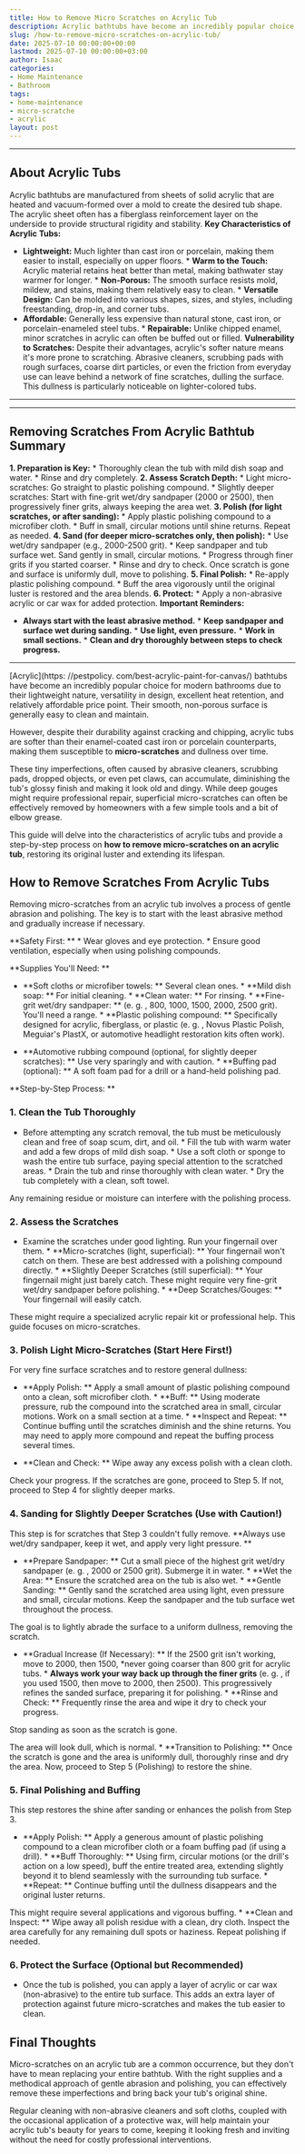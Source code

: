 ```yaml
---
title: How to Remove Micro Scratches on Acrylic Tub
description: Acrylic bathtubs have become an incredibly popular choice for modern bathrooms due to their lightweight nature, versatility in design, excellent heat...
slug: /how-to-remove-micro-scratches-on-acrylic-tub/
date: 2025-07-10 00:00:00+00:00
lastmod: 2025-07-10 00:00:00+03:00
author: Isaac
categories:
- Home Maintenance
- Bathroom
tags:
- home-maintenance
- micro-scratche
- acrylic
layout: post
---
```

---
## About Acrylic Tubs
Acrylic bathtubs are manufactured from sheets of solid acrylic that are heated and vacuum-formed over a mold to create the desired tub shape. The acrylic sheet often has a fiberglass reinforcement layer on the underside to provide structural rigidity and stability.
**Key Characteristics of Acrylic Tubs:**
* **Lightweight:** Much lighter than cast iron or porcelain, making them easier to install, especially on upper floors. * **Warm to the Touch:** Acrylic material retains heat better than metal, making bathwater stay warmer for longer. * **Non-Porous:** The smooth surface resists mold, mildew, and stains, making them relatively easy to clean. * **Versatile Design:** Can be molded into various shapes, sizes, and styles, including freestanding, drop-in, and corner tubs.
* **Affordable:** Generally less expensive than natural stone, cast iron, or porcelain-enameled steel tubs. * **Repairable:** Unlike chipped enamel, minor scratches in acrylic can often be buffed out or filled.
**Vulnerability to Scratches:**
Despite their advantages, acrylic's softer nature means it's more prone to scratching. Abrasive cleaners, scrubbing pads with rough surfaces, coarse dirt particles, or even the friction from everyday use can leave behind a network of fine scratches, dulling the surface. This dullness is particularly noticeable on lighter-colored tubs.
---
---
## Removing Scratches From Acrylic Bathtub Summary
**1. Preparation is Key:** * Thoroughly clean the tub with mild dish soap and water. * Rinse and dry completely.
**2. Assess Scratch Depth:** * Light micro-scratches: Go straight to plastic polishing compound. * Slightly deeper scratches: Start with fine-grit wet/dry sandpaper (2000 or 2500), then progressively finer grits, always keeping the area wet.
**3. Polish (for light scratches, or after sanding):** * Apply plastic polishing compound to a microfiber cloth. * Buff in small, circular motions until shine returns. Repeat as needed.
**4. Sand (for deeper micro-scratches only, then polish):** * Use wet/dry sandpaper (e.g., 2000-2500 grit). * Keep sandpaper and tub surface wet. Sand gently in small, circular motions. * Progress through finer grits if you started coarser. * Rinse and dry to check. Once scratch is gone and surface is uniformly dull, move to polishing.
**5. Final Polish:** * Re-apply plastic polishing compound. * Buff the area vigorously until the original luster is restored and the area blends.
**6. Protect:** * Apply a non-abrasive acrylic or car wax for added protection.
**Important Reminders:**
* **Always start with the least abrasive method.** * **Keep sandpaper and surface wet during sanding.** * **Use light, even pressure.** * **Work in small sections.** * **Clean and dry thoroughly between steps to check progress.**
---

[Acrylic](https: //pestpolicy. com/best-acrylic-paint-for-canvas/) bathtubs have become an incredibly popular choice for modern bathrooms due to their lightweight nature, versatility in design, excellent heat retention, and relatively affordable price point. Their smooth, non-porous surface is generally easy to clean and maintain.

However, despite their durability against cracking and chipping, acrylic tubs are softer than their enamel-coated cast iron or porcelain counterparts, making them susceptible to **micro-scratches** and dullness over time.

These tiny imperfections, often caused by abrasive cleaners, scrubbing pads, dropped objects, or even pet claws, can accumulate, diminishing the tub's glossy finish and making it look old and dingy. While deep gouges might require professional repair, superficial micro-scratches can often be effectively removed by homeowners with a few simple tools and a bit of elbow grease.

This guide will delve into the characteristics of acrylic tubs and provide a step-by-step process on **how to remove micro-scratches on an acrylic tub**, restoring its original luster and extending its lifespan.

##  How to Remove Scratches From Acrylic Tubs

Removing micro-scratches from an acrylic tub involves a process of gentle abrasion and polishing. The key is to start with the least abrasive method and gradually increase if necessary.

**Safety First: ** * Wear gloves and eye protection. * Ensure good ventilation, especially when using polishing compounds.

**Supplies You'll Need: **

* **Soft cloths or microfiber towels: ** Several clean ones. * **Mild dish soap: ** For initial cleaning. * **Clean water: ** For rinsing. * **Fine-grit wet/dry sandpaper: ** (e. g. , 800, 1000, 1500, 2000, 2500 grit). You'll need a range. * **Plastic polishing compound: ** Specifically designed for acrylic, fiberglass, or plastic (e. g. , Novus Plastic Polish, Meguiar's PlastX, or automotive headlight restoration kits often work).

* **Automotive rubbing compound (optional, for slightly deeper scratches): ** Use very sparingly and with caution. * **Buffing pad (optional): ** A soft foam pad for a drill or a hand-held polishing pad.

**Step-by-Step Process: **

###  1. Clean the Tub Thoroughly

* Before attempting any scratch removal, the tub must be meticulously clean and free of soap scum, dirt, and oil. * Fill the tub with warm water and add a few drops of mild dish soap. * Use a soft cloth or sponge to wash the entire tub surface, paying special attention to the scratched areas. * Drain the tub and rinse thoroughly with clean water. * Dry the tub completely with a clean, soft towel.

Any remaining residue or moisture can interfere with the polishing process.

###  2. Assess the Scratches

* Examine the scratches under good lighting. Run your fingernail over them. * **Micro-scratches (light, superficial): ** Your fingernail won't catch on them. These are best addressed with a polishing compound directly. * **Slightly Deeper Scratches (still superficial): ** Your fingernail might just barely catch. These might require very fine-grit wet/dry sandpaper before polishing. * **Deep Scratches/Gouges: ** Your fingernail will easily catch.

These might require a specialized acrylic repair kit or professional help. This guide focuses on micro-scratches.

###  3. Polish Light Micro-Scratches (Start Here First!)

For very fine surface scratches and to restore general dullness:

* **Apply Polish: ** Apply a small amount of plastic polishing compound onto a clean, soft microfiber cloth. * **Buff: ** Using moderate pressure, rub the compound into the scratched area in small, circular motions. Work on a small section at a time. * **Inspect and Repeat: ** Continue buffing until the scratches diminish and the shine returns. You may need to apply more compound and repeat the buffing process several times.

* **Clean and Check: ** Wipe away any excess polish with a clean cloth.

Check your progress. If the scratches are gone, proceed to Step 5. If not, proceed to Step 4 for slightly deeper marks.

###  4. Sanding for Slightly Deeper Scratches (Use with Caution!)

This step is for scratches that Step 3 couldn't fully remove. **Always use wet/dry sandpaper, keep it wet, and apply very light pressure. **

* **Prepare Sandpaper: ** Cut a small piece of the highest grit wet/dry sandpaper (e. g. , 2000 or 2500 grit). Submerge it in water. * **Wet the Area: ** Ensure the scratched area on the tub is also wet. * **Gentle Sanding: ** Gently sand the scratched area using light, even pressure and small, circular motions. Keep the sandpaper and the tub surface wet throughout the process.

The goal is to lightly abrade the surface to a uniform dullness, removing the scratch.

* **Gradual Increase (If Necessary): ** If the 2500 grit isn't working, move to 2000, then 1500, *never going coarser than 800 grit for acrylic tubs. * **Always work your way back up through the finer grits** (e. g. , if you used 1500, then move to 2000, then 2500). This progressively refines the sanded surface, preparing it for polishing. * **Rinse and Check: ** Frequently rinse the area and wipe it dry to check your progress.

Stop sanding as soon as the scratch is gone.

The area will look dull, which is normal. * **Transition to Polishing: ** Once the scratch is gone and the area is uniformly dull, thoroughly rinse and dry the area. Now, proceed to Step 5 (Polishing) to restore the shine.

###  5. Final Polishing and Buffing

This step restores the shine after sanding or enhances the polish from Step 3.

* **Apply Polish: ** Apply a generous amount of plastic polishing compound to a clean microfiber cloth or a foam buffing pad (if using a drill). * **Buff Thoroughly: ** Using firm, circular motions (or the drill's action on a low speed), buff the entire treated area, extending slightly beyond it to blend seamlessly with the surrounding tub surface. * **Repeat: ** Continue buffing until the dullness disappears and the original luster returns.

This might require several applications and vigorous buffing. * **Clean and Inspect: ** Wipe away all polish residue with a clean, dry cloth. Inspect the area carefully for any remaining dull spots or haziness. Repeat polishing if needed.

###  6. Protect the Surface (Optional but Recommended)

* Once the tub is polished, you can apply a layer of acrylic or car wax (non-abrasive) to the entire tub surface. This adds an extra layer of protection against future micro-scratches and makes the tub easier to clean.

##  Final Thoughts

Micro-scratches on an acrylic tub are a common occurrence, but they don't have to mean replacing your entire bathtub. With the right supplies and a methodical approach of gentle abrasion and polishing, you can effectively remove these imperfections and bring back your tub's original shine.

Regular cleaning with non-abrasive cleaners and soft cloths, coupled with the occasional application of a protective wax, will help maintain your acrylic tub's beauty for years to come, keeping it looking fresh and inviting without the need for costly professional interventions.
